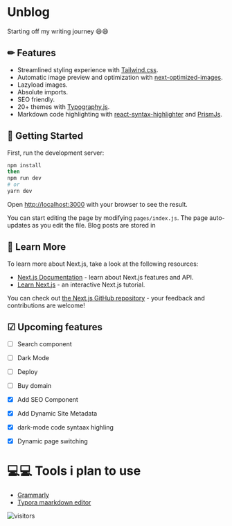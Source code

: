 # Unblog

Starting off my writing journey :smile::smile:

## ✏ Features

- Streamlined styling experience with [Tailwind.css](https://tailwindcss.com/).
- Automatic image preview and optimization with [next-optimized-images](https://github.com/cyrilwanner/next-optimized-images).
- Lazyload images.
- Absolute imports.
- SEO friendly.
- 20+ themes with [Typography.js](https://github.com/cyrilwanner/next-optimized-images).
- Markdown code highlighting with [react-syntax-highlighter](https://www.npmjs.com/package/react-syntax-highlighter) and [PrismJs](https://prismjs.com/).

## 🚀 Getting Started

First, run the development server:

```bash
npm install
then
npm run dev
# or
yarn dev
```

Open [http://localhost:3000](http://localhost:3000) with your browser to see the result.

You can start editing the page by modifying `pages/index.js`. The page auto-updates as you edit the file.
Blog posts are stored in 

## 📖 Learn More

To learn more about Next.js, take a look at the following resources:

- [Next.js Documentation](https://nextjs.org/docs) - learn about Next.js features and API.
- [Learn Next.js](https://nextjs.org/learn) - an interactive Next.js tutorial.

You can check out [the Next.js GitHub repository](https://github.com/zeit/next.js/) - your feedback and contributions are welcome!

## ☑ Upcoming features


- [ ] Search component
- [ ] Dark Mode
- [ ] Deploy
- [ ] Buy domain
- [x] Add SEO Component
- [x] Add Dynamic Site Metadata
- [x] dark-mode code syntaax highling
- [x] Dynamic page switching


# :computer::computer: Tools i plan to use
- [Grammarly](https://grammarly.com)
- [Typora maarkdown editor](https://typora.io)

![visitors](https://visitor-badge.glitch.me/badge?page_id=snow-blade.blog)
